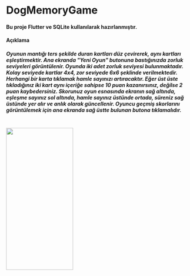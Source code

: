 # DogMemoryGame
<h4>Bu proje Flutter ve SQLite kullanılarak hazırlanmıştır.<br><h4>

  Açıklama<h5>
 
  Oyunun mantığı ters şekilde duran kartları düz çevirerek, aynı kartları eşleştirmektir. Ana ekranda "Yeni Oyun" butonuna bastığınızda zorluk seviyeleri görüntülenir. Oyunda iki adet zorluk seviyesi bulunmaktadır. Kolay seviyede kartlar 4x4, zor seviyede 6x6 şeklinde verilmektedir. Herhangi bir karta tıklamak hamle sayınızı artıracaktır. Eğer üst üste tıkladığınız iki kart aynı içeriğe sahipse 10 puan kazanırsınız, değilse 2 puan kaybedersiniz. Skorunuz oyun esnasında ekranın sağ altında, eşleşme sayınız sol altında, hamle sayınız üstünde ortada, süreniz sağ üstünde yer alır ve anlık olarak güncellenir. Oyuncu geçmiş skorlarını görüntülemek için ana ekranda sağ üstte bulunan butona tıklamalıdır.<h5>
  
 <br>
 <img src="https://media2.giphy.com/media/ibbmzAAJPyZa5IxHG2/giphy.gif" width="182" height="386" />
